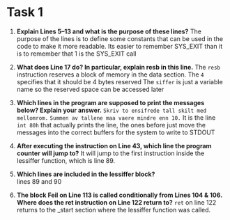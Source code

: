# Task 1 #

1. **Explain Lines 5–13 and what is the purpose of these lines?**
   The purpose of the lines is to define some constants that can be used in the code to make it more readable.
   Its easier to remember SYS_EXIT than it is to remember that 1 is the SYS_EXIT call

2. **What does Line 17 do? In particular, explain resb in this line.**
   The `resb` instruction reserves a block of memory in the data section.
   The `4` specifies that it should be 4 bytes reserved
   The `siffer` is just a variable name so the reserved space can be accessed later

3. **Which lines in the program are supposed to print the messages below? Explain your answer.**
   `Skriv to ensifrede tall skilt med mellomrom.`
   `Summen av tallene maa vaere mindre enn 10.`
   It is the line `int 80h` that actually prints the line,
   the ones before just move the messages into the correct buffers
   for the system to write to STDOUT

4. **After executing the instruction on Line 43, which line the program counter will jump to?**
   It will jump to the first instruction inside the lessiffer function, which is line 89.

5. **Which lines are included in the lessiffer block?**   
   lines 89 and 90

6. **The block Feil on Line 113 is called conditionally from Lines 104 & 106. Where does the ret instruction on Line 122 return to?**
   `ret` on line 122 returns to the _start section where the lessiffer function was called.

